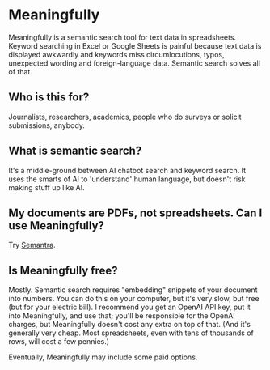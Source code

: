 # Meaningfully

Meaningfully is a semantic search tool for text data in spreadsheets. Keyword searching in Excel or Google Sheets is painful because text data is displayed awkwardly and keywords miss circumlocutions, typos, unexpected wording and foreign-language data. Semantic search solves all of that.

## Who is this for?

Journalists, researchers, academics, people who do surveys or solicit submissions, anybody.

## What is semantic search?

It's a middle-ground between AI chatbot search and keyword search. It uses the smarts of AI to 'understand' human language, but doesn't risk making stuff up like AI.

## My documents are PDFs, not spreadsheets. Can I use Meaningfully?

Try [Semantra](https://github.com/freedmand/semantra).

## Is Meaningfully free?

Mostly. Semantic search requires "embedding" snippets of your document into numbers. You can do this on your computer, but it's very slow, but free (but for your electric bill). I recommend you get an OpenAI API key, put it into Meaningfully, and use that; you'll be responsible for the OpenAI charges, but Meaningfully doesn't cost any extra on top of that. (And it's generally very cheap. Most spreadsheets, even with tens of thousands of rows, will cost a few pennies.)

Eventually, Meaningfully may include some paid options.